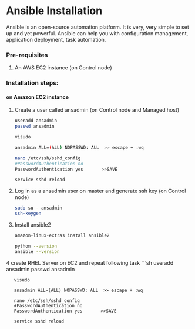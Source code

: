 # Ansible Installation

Ansible is an open-source automation platform. It is very, very simple to set up and yet powerful. Ansible can help you with configuration management, application deployment, task automation.

### Pre-requisites

1. An AWS EC2 instance (on Control node)

### Installation steps:
#### on Amazon EC2 instance

   
1. Create a user called ansadmin (on Control node and Managed host)  
   ```sh
   useradd ansadmin
   passwd ansadmin
   
   visudo
   
   ansadmin ALL=(ALL) NOPASSWD: ALL  >> escape + :wq
   
   nano /etc/ssh/sshd_config
   #PasswordAuthentication no
   PasswordAuthentication yes		>>SAVE
   
   service sshd reload

   
2. Log in as a ansadmin user on master and generate ssh key (on Control node)
   ```sh 
   sudo su - ansadmin
   ssh-keygen
   ```
   
3.	Install ansible2
	```sh
	amazon-linux-extras install ansible2
	
	python --version
	ansible --version

 4	create RHEL Server  on EC2 and repeat following task
	   ```sh
	   useradd ansadmin
	   passwd ansadmin
	   
	   visudo
	   
	   ansadmin ALL=(ALL) NOPASSWD: ALL  >> escape + :wq
	   
	   nano /etc/ssh/sshd_config
	   #PasswordAuthentication no
	   PasswordAuthentication yes		>>SAVE
	   
	   service sshd reload
